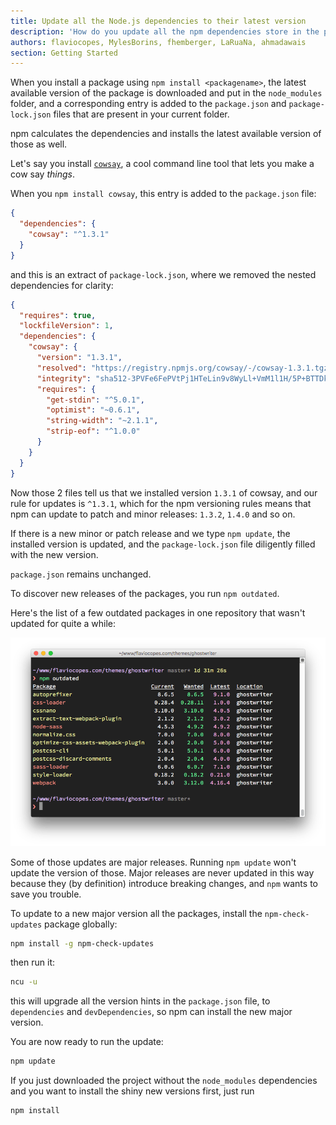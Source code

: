 ```yaml
---
title: Update all the Node.js dependencies to their latest version
description: 'How do you update all the npm dependencies store in the package.json file, to their latest version available?'
authors: flaviocopes, MylesBorins, fhemberger, LaRuaNa, ahmadawais
section: Getting Started
---
```


When you install a package using `npm install <packagename>`, the latest available version of the package is downloaded and put in the `node_modules` folder, and a corresponding entry is added to the `package.json` and `package-lock.json` files that are present in your current folder.

npm calculates the dependencies and installs the latest available version of those as well.

Let's say you install [`cowsay`](https://www.npmjs.com/package/cowsay), a cool command line tool that lets you make a cow say _things_.

When you `npm install cowsay`, this entry is added to the `package.json` file:

```json
{
  "dependencies": {
    "cowsay": "^1.3.1"
  }
}
```

and this is an extract of `package-lock.json`, where we removed the nested dependencies for clarity:

```json
{
  "requires": true,
  "lockfileVersion": 1,
  "dependencies": {
    "cowsay": {
      "version": "1.3.1",
      "resolved": "https://registry.npmjs.org/cowsay/-/cowsay-1.3.1.tgz",
      "integrity": "sha512-3PVFe6FePVtPj1HTeLin9v8WyLl+VmM1l1H/5P+BTTDkMAjufp+0F9eLjzRnOHzVAYeIYFF5po5NjRrgefnRMQ==",
      "requires": {
        "get-stdin": "^5.0.1",
        "optimist": "~0.6.1",
        "string-width": "~2.1.1",
        "strip-eof": "^1.0.0"
      }
    }
  }
}
```

Now those 2 files tell us that we installed version `1.3.1` of cowsay, and our rule for updates is `^1.3.1`, which for the npm versioning rules means that npm can update to patch and minor releases: `1.3.2`, `1.4.0` and so on.

If there is a new minor or patch release and we type `npm update`, the installed version is updated, and the `package-lock.json` file diligently filled with the new version.

`package.json` remains unchanged.

To discover new releases of the packages, you run `npm outdated`.

Here's the list of a few outdated packages in one repository that wasn't updated for quite a while:

![](outdated-packages.png)

Some of those updates are major releases. Running `npm update` won't update the version of those. Major releases are never updated in this way because they (by definition) introduce breaking changes, and `npm` wants to save you trouble.

To update to a new major version all the packages, install the `npm-check-updates` package globally:

```sh
npm install -g npm-check-updates
```

then run it:

```sh
ncu -u
```

this will upgrade all the version hints in the `package.json` file, to `dependencies` and `devDependencies`, so npm can install the new major version.

You are now ready to run the update:

```sh
npm update
```

If you just downloaded the project without the `node_modules` dependencies and you want to install the shiny new versions first, just run

```sh
npm install
```

